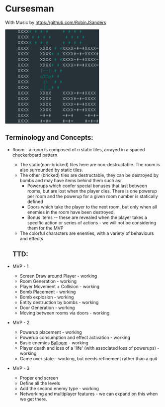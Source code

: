 # Cursesman
With Music by https://github.com/RobinJSanders

![image-example](https://raw.githubusercontent.com/Rasengangstarr/cursesman/main/docs/cursesman_screen.png)

Terminology and Concepts:  
----
* Room - a room is composed of n static tiles, arrayed in a spaced checkerboard pattern.  
  * The static(non-bricked) tiles here are non-destructable. The room is also surrounded by static tiles.
  * The other (bricked) tiles are destructable, they can be destroyed by bombs and may have items behind them such as:
    * Powerups which confer special bonuses that last between rooms, but are lost when the player dies. There is one powerup per room and the powerup for a given room number is statically defined
    * Doors which take the player to the next room, but only when all enemies in the room have been destroyed.
    * Bonus items -- these are revealed when the player takes a specific action or series of actions - we will not be considering them for the MVP
  * The colorful characters are enemies, with a variety of behaviours and effects  
  
  TTD:
  ----

* MVP - 1
  * Screen Draw around Player - working
  * Room Generation - working
  * Player Movement + Collision - working
  * Bomb Placement - working
  * Bomb explosion - working
  * Entity destruction by bombs - working
  * Door Generation - working
  * Moving between rooms via doors - working
* MVP - 2
  * Powerup placement - working
  * Powerup consumption and effect activation - working
  * Basic enemies [Balloom](https://strategywiki.org/wiki/Bomberman/How_to_play#Enemies) - working
  * Player death and loss of a 'life' (with associated loss of powerups) - working
  * Game over state - working, but needs refinement rather than a quit
* MVP - 3
  * Proper end screen
  * Define all the levels
  * Add the second enemy type - working
  * Networking and multiplayer features - we can expand on this when we get there.
